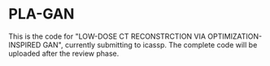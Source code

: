 # PLA-GAN
This is the code for "LOW-DOSE CT RECONSTRCTION VIA OPTIMIZATION-INSPIRED GAN", currently submitting to icassp. The complete code will be uploaded after the review phase.
